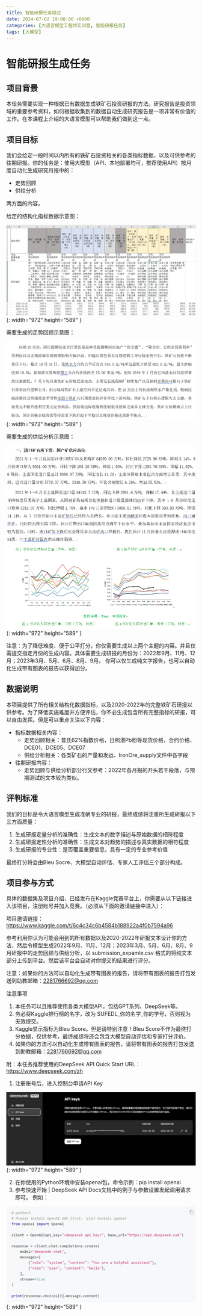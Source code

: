 ```yaml
---
title: 智能研报任务描述
date: 2024-07-02 19:00:00 +0800
categories: [大语言模型工程师实训营, 智能研报任务]
tags: [大模型]
---
```


# 智能研报生成任务

## 项目背景 

本任务需要实现一种根据已有数据生成铁矿石投资研报的方法。研究报告是投资领域的重要参考资料，如何根据收集到的数据自动生成研究报告是一项非常有价值的工作。在本课程上介绍的大语言模型可以帮助我们做到这一点。

## 项目目标

我们会给定一段时间以内所有的铁矿石投资相关的各类指标数据，以及可供参考的往期研报。你的任务是：使用大模型（API、本地部署均可，推荐使用API）按月度自动化生成研究月报中的：

- 走势回顾
- 供给分析

两方面的内容。

给定的结构化指标数据示意图：

![Desktop View](/images/ReportGen/p1.jpg){: width="972" height="589" }

需要生成的走势回顾示意图：

![Desktop View](/images/ReportGen/p2.jpg){: width="972" height="589" }

需要生成的供给分析示意图：

![Desktop View](/images/ReportGen/p3.jpg){: width="972" height="589" }

注意：为了降低难度、便于公平打分，你仅需要生成以上两个主题的内容。并且仅需提交指定月份的生成内容。具体需要生成研报的月份为：2022年9月、11月、12月；2023年3月、5月、6月、8月、9月。
你可以仅生成纯文字报告，也可以自动化生成带有图表的报告以获得加分。

## 数据说明

本项目提供了所有相关结构化数据指标，以及2020-2022年的完整铁矿石研报以供参考。为了降低实施难度并方便评估，你不必生成包含所有完整指标的研报，可以自由发挥。但是可以重点关注以下内容：

- 指标数据相关内容：
    - 走势回顾相关：普氏62%指数价格，日照港Pb粉等现货价格，合约价格、DCE01、DCE05、DCE07
    - 供给分析相关：各类矿石的产量和发运、IronOre_supply文件中各字段
- 往期研报内容：
    - 走势回顾与供给分析部分行文参考：2022年各月报的开头若干段落，与预期测试的文本较为类似。

## 评判标准

我们的目标是令大语言模型生成准确专业的研报，最终成绩将注重所生成研报以下三方面质量：

1.	生成研报定量分析的准确性：生成文本的数字描述与原始数据的相符程度
2.	生成研报定性分析的准确性：生成文本对趋势的描述与真实数据的相符程度
3.	生成研报的专业性：是否覆盖重要信息，具有一定的专业参考价值

最终打分将会由Bleu Socre、大模型自动评估、专家人工评估三个部分构成。

## 项目参与方式 

具体的数据集及项目介绍，已经发布在Kaggle竞赛平台上，你需要从以下链接进入该项目，注册账号并加入竞赛。（必须从下面的邀请链接中进入）：

项目邀请链接：<https://www.kaggle.com/t/6c4c34c6b4584b188922a4f0b7594a96>

参考利用你认为可能会用到的所有数据以及2020-2022年研报文本设计你的方法，然后令模型生成2022年9月、11月、12月；2023年3月、5月、6月、8月、9月研报中的走势回顾与供给分析，以 submission_expamle.csv 格式的将纯文本部分上传到平台。然后该平台会自动对你提交的结果进行评分。 

注意：如果你的方法可以自动化生成带有图表的报告，请将带有图表的报告打包发送到助教邮箱：2281766692@qq.com

注意事项
1.	本任务可以且推荐使用各类大模型API，包括GPT系列、DeepSeek等。
2.	务必将Kaggle排行榜的名字，改为 SUFEDL_你的名字_你的学号，否则视为无效提交。
3.	Kaggle显示指标为Bleu Score。但是请特别注意！Bleu Score不作为最终打分依据，仅供参考，最终成绩将还会包含大模型自动评估和专家打分评价。
4.	如果你的方法可以自动化生成带有图表的报告，请将带有图表的报告打包发送到助教邮箱：2281766692@qq.com

附：本任务推荐使用的DeepSeek API Quick Start
URL：https://www.deepseek.com/zh
1.	注册账号后，进入控制台申请API Key

![Desktop View](/images/ReportGen/p4.jpg){: width="972" height="589" }

2.	在你使用的Python环境中安装openai包，命令示例：pip install openai
3.	参考快速开始 | DeepSeek API Docs文档中的例子与参数设置发起调用请求即可。
例如：

![Desktop View](/images/ReportGen/p5.jpg){: width="972" height="589" }



